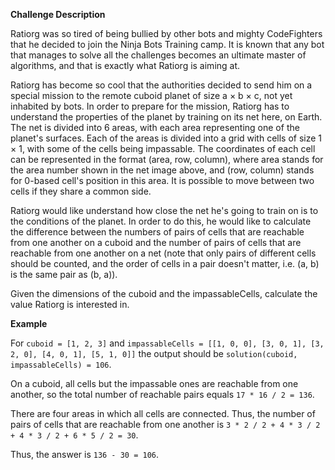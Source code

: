 **Challenge Description**

Ratiorg was so tired of being bullied by other bots and mighty CodeFighters that he decided to join the Ninja Bots Training camp. It is known that any bot that manages to solve all the challenges becomes an ultimate master of algorithms, and that is exactly what Ratiorg is aiming at.

Ratiorg has become so cool that the authorities decided to send him on a special mission to the remote cuboid planet of size a × b × c, not yet inhabited by bots. In order to prepare for the mission, Ratiorg has to understand the properties of the planet by training on its net here, on Earth. The net is divided into 6 areas, with each area representing one of the planet's surfaces. Each of the areas is divided into a grid with cells of size 1 × 1, with some of the cells being impassable. The coordinates of each cell can be represented in the format (area, row, column), where area stands for the area number shown in the net image above, and (row, column) stands for 0-based cell's position in this area. It is possible to move between two cells if they share a common side.

Ratiorg would like understand how close the net he's going to train on is to the conditions of the planet. In order to do this, he would like to calculate the difference between the numbers of pairs of cells that are reachable from one another on a cuboid and the number of pairs of cells that are reachable from one another on a net (note that only pairs of different cells should be counted, and the order of cells in a pair doesn't matter, i.e. (a, b) is the same pair as (b, a)).

Given the dimensions of the cuboid and the impassableCells, calculate the value Ratiorg is interested in.

**Example**

For `cuboid = [1, 2, 3]` and `impassableCells = [[1, 0, 0], [3, 0, 1], [3, 2, 0], [4, 0, 1], [5, 1, 0]]` the output should be `solution(cuboid, impassableCells) = 106`.

On a cuboid, all cells but the impassable ones are reachable from one another, so the total number of reachable pairs equals `17 * 16 / 2 = 136`.

There are four areas in which all cells are connected. Thus, the number of pairs of cells that are reachable from one another is `3 * 2 / 2 + 4 * 3 / 2 + 4 * 3 / 2 + 6 * 5 / 2 = 30`.

Thus, the answer is `136 - 30 = 106`.